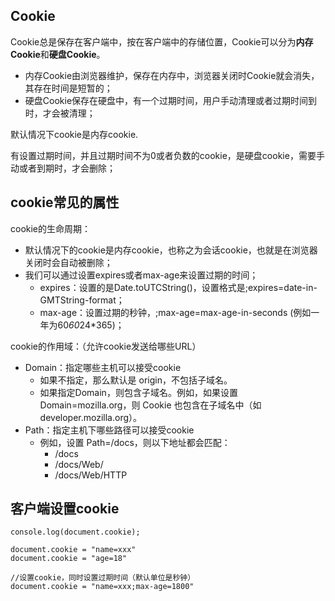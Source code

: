 ## Cookie

Cookie总是保存在客户端中，按在客户端中的存储位置，Cookie可以分为**内存Cookie**和**硬盘Cookie**。

- 内存Cookie由浏览器维护，保存在内存中，浏览器关闭时Cookie就会消失，其存在时间是短暂的； 
- 硬盘Cookie保存在硬盘中，有一个过期时间，用户手动清理或者过期时间到时，才会被清理；

默认情况下cookie是内存cookie.

有设置过期时间，并且过期时间不为0或者负数的cookie，是硬盘cookie，需要手动或者到期时，才会删除；

## cookie常见的属性

cookie的生命周期：

- 默认情况下的cookie是内存cookie，也称之为会话cookie，也就是在浏览器关闭时会自动被删除；
- 我们可以通过设置expires或者max-age来设置过期的时间；
  - expires：设置的是Date.toUTCString()，设置格式是;expires=date-in-GMTString-format； 
  - max-age：设置过期的秒钟，;max-age=max-age-in-seconds (例如一年为60*60*24*365)；

cookie的作用域：（允许cookie发送给哪些URL）

- Domain：指定哪些主机可以接受cookie
  - 如果不指定，那么默认是 origin，不包括子域名。 
  - 如果指定Domain，则包含子域名。例如，如果设置 Domain=mozilla.org，则 Cookie 也包含在子域名中（如developer.mozilla.org）。
- Path：指定主机下哪些路径可以接受cookie
  - 例如，设置 Path=/docs，则以下地址都会匹配： 
    - /docs 
    - /docs/Web/ 
    - /docs/Web/HTTP

## 客户端设置cookie

```
console.log(document.cookie);

document.cookie = "name=xxx"
document.cookie = "age=18"

//设置cookie，同时设置过期时间（默认单位是秒钟）
document.cookie = "name=xxx;max-age=1800"
```

